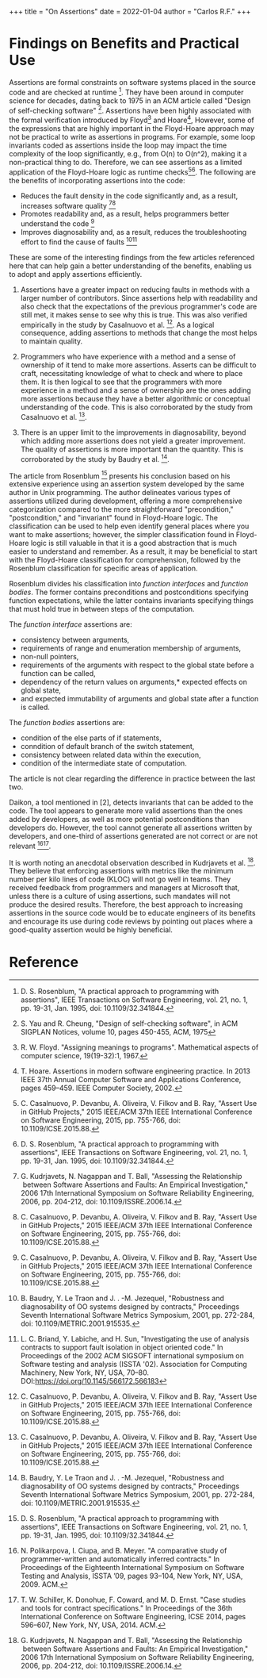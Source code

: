 +++
title = "On Assertions"
date = 2022-01-04
author = "Carlos R.F."
+++

# Findings on Benefits and Practical Use
Assertions are formal constraints on software systems placed in the source code and are checked at runtime [^3]. They have been around in computer science for decades, dating back to 1975 in an ACM article called "Design of self-checking software" [^6]. Assertions have been highly associated with the formal verification introduced by Floyd[^7] and Hoare[^8], However, some of the expressions that are highly important in the Floyd-Hoare approach may not be practical to write as assertions in programs. For example, some loop invariants coded as assertions inside the loop may impact the time complexity of the loop significantly, e.g., from O(n) to O(n^2), making it a non-practical thing to do. Therefore, we can see assertions as a limited application of the Floyd-Hoare logic as runtime checks[^2][^3].
The following are the benefits of incorporating assertions into the code:

* Reduces the fault density in the code significantly and, as a result, increases software quality [^1][^2]
* Promotes readability and, as a result, helps programmers better understand the code [^2]
* Improves diagnosability and, as a result, reduces the troubleshooting effort to find the cause of faults [^4][^5]

These are some of the interesting findings from the few articles referenced here that can help gain a better understanding of the benefits, enabling us to adopt and apply assertions efficiently.

1) Assertions have a greater impact on reducing faults in methods with a larger number of contributors. Since assertions help with readability and also check that the expectations of the previous programmer's code are still met, it makes sense to see why this is true. This was also verified empirically in the study by Casalnuovo et al. [^2]. As a logical consequence, adding assertions to methods that change the most helps to maintain quality.

2) Programmers who have experience with a method and a sense of ownership of it tend to make more assertions. Asserts can be difficult to craft, necessitating knowledge of what to check and where to place them. It is then logical to see that the programmers with more experience in a method and a sense of ownership are the ones adding more assertions because they have a better algorithmic or conceptual understanding of the code. This is also corroborated by the study from Casalnuovo et al. [^2].

3) There is an upper limit to the improvements in diagnosability, beyond which adding more assertions does not yield a greater improvement. The quality of assertions is more important than the quantity. This is corroborated by the study by Baudry et al. [^4].

The article from Rosenblum [^3] presents his conclusion based on his extensive experience using an assertion system developed by the same author in Unix programming. The author delineates various types of assertions utilized during development, offering a more comprehensive categorization compared to the more straightforward "precondition," "postcondition," and "invariant" found in Floyd-Hoare logic. The classification can be used to help even identify general places where you want to make assertions; however, the simpler classification found in Floyd-Hoare logic is still valuable in that it is a good abstraction that is much easier to understand and remember. As a result, it may be beneficial to start with the Floyd-Hoare classification for comprehension, followed by the Rosenblum classification for specific areas of application.

Rosenblum divides his classification into _function interfaces_ and _function bodies_. The former contains preconditions and postconditions specifying function expectations, while the latter contains invariants specifying things that must hold true in between steps of the computation.

The _function interface_ assertions are:

* consistency between arguments,
* requirements of range and enumeration membership of arguments,
* non-null pointers,
* requirements of the arguments with respect to the global state before a function can be called,
* dependency of the return values on arguments,* expected effects on global state,
* and expected immutability of arguments and global state after a function is called.

The _function bodies_ assertions are:

* condition of the else parts of if statements,
* conndition of default branch of the switch statement,
* consistency between related data within the execution,
* condition of the intermediate state of computation.

The article is not clear regarding the difference in practice between the last two.

Daikon, a tool mentioned in [2], detects invariants that can be added to the code. The tool appears to generate more valid assertions than the ones added by developers, as well as more potential postconditions than developers do. However, the tool cannot generate all assertions written by developers, and one-third of assertions generated are not correct or are not relevant [^9][^10].

It is worth noting an anecdotal observation described in Kudrjavets et al. [^1]. They believe that enforcing assertions with metrics like the minimum number per kilo lines of code (KLOC) will not go well in teams. They received feedback from programmers and managers at Microsoft that, unless there is a culture of using assertions, such mandates will not produce the desired results. Therefore, the best approach to increasing assertions in the source code would be to educate engineers of its benefits and encourage its use during code reviews by pointing out places where a good-quality assertion would be highly beneficial.

# Reference
[^1]: G. Kudrjavets, N. Nagappan and T. Ball, "Assessing the Relationship  between Software Assertions and Faults: An Empirical Investigation," 2006 17th International Symposium on Software Reliability Engineering, 2006, pp. 204-212, doi: 10.1109/ISSRE.2006.14.
[^2]: C. Casalnuovo, P. Devanbu, A. Oliveira, V. Filkov and B. Ray, "Assert Use in GitHub Projects," 2015 IEEE/ACM 37th IEEE International Conference on Software Engineering, 2015, pp. 755-766, doi: 10.1109/ICSE.2015.88.
[^3]: D. S. Rosenblum, "A practical approach to programming with assertions", IEEE Transactions on Software Engineering, vol. 21, no. 1, pp. 19-31, Jan. 1995, doi: 10.1109/32.341844.
[^4]: B. Baudry, Y. Le Traon and J. . -M. Jezequel, "Robustness and diagnosability of OO systems designed by contracts," Proceedings Seventh International Software Metrics Symposium, 2001, pp. 272-284, doi: 10.1109/METRIC.2001.915535.
[^5]: L. C. Briand, Y. Labiche, and H. Sun, "Investigating the use of analysis contracts to support fault isolation in object oriented code." In Proceedings of the 2002 ACM SIGSOFT international symposium on Software testing and analysis (ISSTA '02). Association for Computing Machinery, New York, NY, USA, 70–80. DOI:https://doi.org/10.1145/566172.566183
[^6]: S. Yau and R. Cheung, "Design of self-checking software", in ACM SIGPLAN Notices, volume 10, pages 450-455, ACM, 1975
[^7]: R. W. Floyd. "Assigning meanings to programs". Mathematical aspects of computer science, 19(19-32):1, 1967.
[^8]: T. Hoare. Assertions in modern software engineering practice. In 2013 IEEE 37th Annual Computer Software and Applications Conference, pages 459–459. IEEE Computer Society, 2002.
[^9]: N. Polikarpova, I. Ciupa, and B. Meyer. "A comparative study of programmer-written and automatically inferred contracts." In Proceedings of the Eighteenth International Symposium on Software Testing and Analysis, ISSTA ’09, pages 93–104, New York, NY, USA, 2009. ACM.
[^10]: T. W. Schiller, K. Donohue, F. Coward, and M. D. Ernst. "Case studies and tools for contract specifications." In Proceedings of the 36th International Conference on Software Engineering, ICSE 2014, pages 596–607, New York, NY, USA, 2014. ACM.
